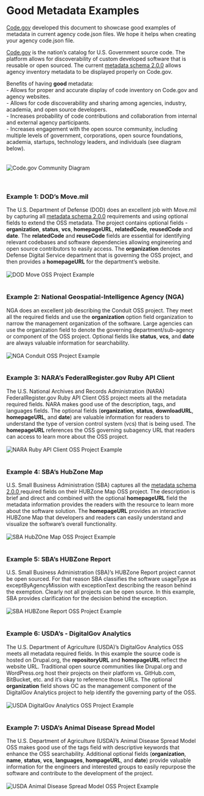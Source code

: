 # Good Metadata Examples    
[Code.gov](https://www.code.gov) developed this document to showcase good examples of metadata in current agency code.json files.  We hope it helps when creating your agency code.json file.  

[Code.gov](https://www.code.gov) is the nation’s catalog for U.S. Government source code.  The platform allows for discoverability of custom developed software that is reusable or open sourced.  The current [metadata schema 2.0.0](https://code.gov/about/compliance/inventory-code) allows agency inventory metadata to be displayed properly on Code.gov.

Benefits of having **good** metadata:   
	- Allows for proper and accurate display of code inventory on Code.gov and agency websites.  
	- Allows for code discoverability and sharing among agencies, industry, academia, and open source developers.  
	- Increases probability of code contributions and collaboration from internal and external agency participants.  
	- Increases engagement with the open source community, including multiple levels of government, corporations, open source foundations, academia, startups, technology leaders, and individuals (see diagram below).  
<br/>  
![Code.gov Community Diagram](images/community.png)
<br/><br/><br/>    
### Example 1: DOD’s Move.mil         
The U.S. Department of Defense (DOD) does an excellent job with Move.mil by capturing all [metadata schema 2.0.0](https://code.gov/about/compliance/inventory-code) requirements and using optional fields to extend the OSS metadata. The project contains optional fields - **organization**, **status**, **vcs**, **homepageURL**, **relatedCode**, **reusedCode** and **date**.  The **relatedCode** and **reuseCode** fields are essential for identifying relevant codebases and software dependencies allowing engineering and open source contributors to easily access. The **organization** denotes Defense Digital Service department that is governing the OSS project, and then provides a **homepageURL** for the department’s website.
<br/>   
![DOD Move OSS Project Example](images/dod_move.png)
<br/><br/>
### Example 2: National Geospatial-Intelligence Agency (NGA)   
NGA does an excellent job describing the Conduit OSS project. They meet all the required fields and use the **organization** option field organization to narrow the management organization of the software.  Large agencies can use the organization field to denote the governing department/sub-agency or component of the OSS project. Optional fields like **status**, **vcs**, and **date** are always valuable information for searchability. 
<br/><br/>
![NGA Conduit OSS Project Example](images/nga_conduit.png)
<br/><br/>  
### Example 3: NARA’s FederalRegister.gov Ruby API Client   
The U.S. National Archives and Records Administration (NARA) FederalRegister.gov Ruby API Client OSS project meets all the metadata required fields. NARA makes good use of the description, tags, and languages fields.  The optional fields (**organization**, **status**, **downloadURL**, **homepageURL**, and **date**) are valuable information for readers to understand the type of version control system (vcs) that is being used.  The **homepageURL** references the OSS governing subagency URL that readers can access to learn more about the OSS project. 
<br/>  
![NARA Ruby API Client OSS Project Example](images/nara_rubyapi.png)
<br/><br/>
### Example 4: SBA’s HubZone Map  
U.S. Small Business Administration (SBA) captures all the [metadata schema 2.0.0 ](https://www.code.gov/#/policy-guide/docs/compliance/inventory-code)required fields on their HUBZone Map OSS project. The description is brief and direct and combined with the optional **homepageURL** field the metadata information provides the readers with the resource to learn more about the software solution. The **homepageURL** provides an interactive HUBZone Map that developers and readers can easily understand and visualize the software’s overall functionality.   
<br/> 
![SBA HubZOne Map OSS Project Example](images/sba_hubzone_map.png)
<br/><br/> 
### Example 5: SBA’s HUBZone Report     
U.S. Small Business Administration (SBA)’s HUBZone Report project cannot be open sourced. For that reason SBA classifies the software usageType as exceptByAgencyMission with exceptionText describing the reason behind the exemption.  Clearly not all projects can be open source.  In this example, SBA provides clarification for the decision behind the exception.
<br/>  
![SBA HUBZone Report OSS Project Example](images/sba_hubzone_report.png)
<br/><br/>
### Example 6: USDA’s - DigitalGov Analytics
The U.S. Department of Agriculture (USDA)’s DigitalGov Analytics OSS meets all metadata required fields.  In this example the source code is hosted on Drupal.org, the **repositoryURL** and **homepageURL** reflect the website URL. Traditional open source communities like Drupal.org and WordPress.org host their projects on their platform vs. GitHub.com, BitBucket, etc. and it’s okay to reference those URLs. The optional **organization** field shows OC as the management component of the DigitalGov Analytics project to help identify the governing party of the OSS. 
<br/>  
![USDA DigitalGov Analytics OSS Project Example](images/usda_digitalgov.png)
<br/><br/> 
### Example 7: USDA’s Animal Disease Spread Model       
The U.S. Department of Agriculture (USDA)’s Animal Disease Spread Model OSS makes good use of the tags field with descriptive keywords that enhance the OSS searchability.  Additional optional fields (**organization**, **name**, **status**, **vcs**, **languages**, **hompageURL**, and **date**) provide valuable information for the engineers and interested groups to easily repurpose the software and contribute to the development of the project. 
<br/>   
![USDA Animal Disease Spread Model OSS Project Example](images/usda_aphis.png)